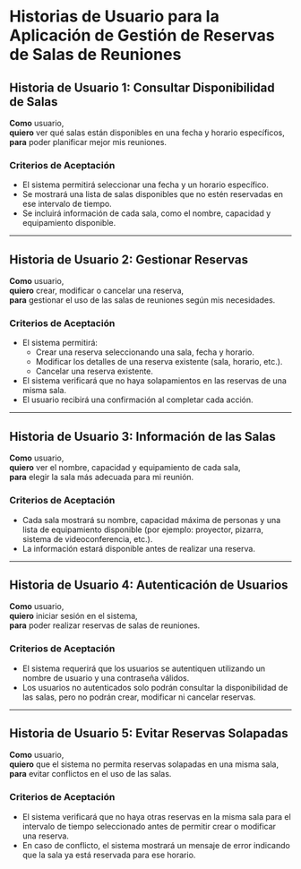 # Historias de Usuario para la Aplicación de Gestión de Reservas de Salas de Reuniones

## Historia de Usuario 1: Consultar Disponibilidad de Salas
**Como** usuario,  
**quiero** ver qué salas están disponibles en una fecha y horario específicos,  
**para** poder planificar mejor mis reuniones.

### Criterios de Aceptación
- El sistema permitirá seleccionar una fecha y un horario específico.
- Se mostrará una lista de salas disponibles que no estén reservadas en ese intervalo de tiempo.
- Se incluirá información de cada sala, como el nombre, capacidad y equipamiento disponible.

---

## Historia de Usuario 2: Gestionar Reservas
**Como** usuario,  
**quiero** crear, modificar o cancelar una reserva,  
**para** gestionar el uso de las salas de reuniones según mis necesidades.

### Criterios de Aceptación
- El sistema permitirá:
  - Crear una reserva seleccionando una sala, fecha y horario.
  - Modificar los detalles de una reserva existente (sala, horario, etc.).
  - Cancelar una reserva existente.
- El sistema verificará que no haya solapamientos en las reservas de una misma sala.
- El usuario recibirá una confirmación al completar cada acción.

---

## Historia de Usuario 3: Información de las Salas
**Como** usuario,  
**quiero** ver el nombre, capacidad y equipamiento de cada sala,  
**para** elegir la sala más adecuada para mi reunión.

### Criterios de Aceptación
- Cada sala mostrará su nombre, capacidad máxima de personas y una lista de equipamiento disponible (por ejemplo: proyector, pizarra, sistema de videoconferencia, etc.).
- La información estará disponible antes de realizar una reserva.

---

## Historia de Usuario 4: Autenticación de Usuarios
**Como** usuario,  
**quiero** iniciar sesión en el sistema,  
**para** poder realizar reservas de salas de reuniones.

### Criterios de Aceptación
- El sistema requerirá que los usuarios se autentiquen utilizando un nombre de usuario y una contraseña válidos.
- Los usuarios no autenticados solo podrán consultar la disponibilidad de las salas, pero no podrán crear, modificar ni cancelar reservas.

---

## Historia de Usuario 5: Evitar Reservas Solapadas
**Como** usuario,  
**quiero** que el sistema no permita reservas solapadas en una misma sala,  
**para** evitar conflictos en el uso de las salas.

### Criterios de Aceptación
- El sistema verificará que no haya otras reservas en la misma sala para el intervalo de tiempo seleccionado antes de permitir crear o modificar una reserva.
- En caso de conflicto, el sistema mostrará un mensaje de error indicando que la sala ya está reservada para ese horario.